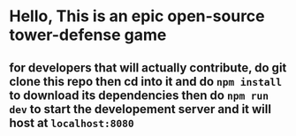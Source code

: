 # Hello, This is an epic open-source tower-defense game
## for developers that will actually contribute, do git clone this repo then cd into it and do `npm install` to download its dependencies then do `npm run dev` to start the developement server and it will host at `localhost:8080`